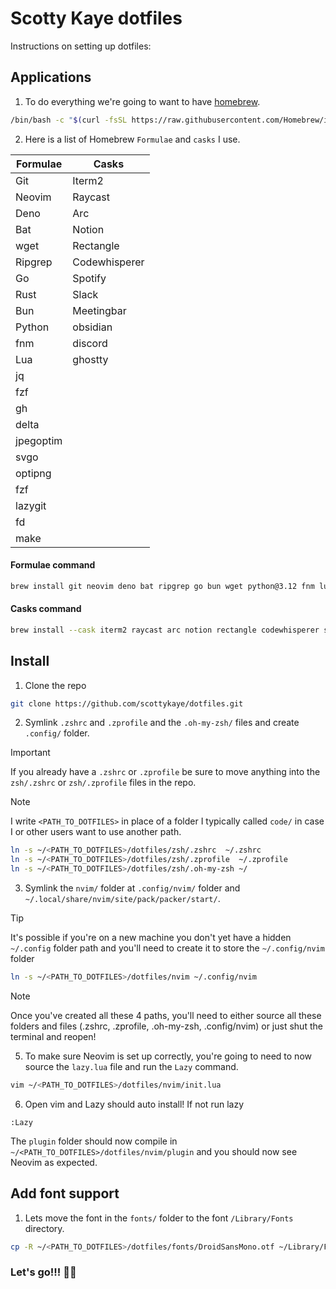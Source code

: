 # Scotty Kaye dotfiles

Instructions on setting up dotfiles:

## Applications

1. To do everything we're going to want to have [homebrew](https://brew.sh/).

```sh
/bin/bash -c "$(curl -fsSL https://raw.githubusercontent.com/Homebrew/install/HEAD/install.sh)"
```

2. Here is a list of Homebrew `Formulae` and `casks` I use.

| Formulae  | Casks         |
| --------- | ------------- |
| Git       | Iterm2        |
| Neovim    | Raycast       |
| Deno      | Arc           |
| Bat       | Notion        |
| wget      | Rectangle     |
| Ripgrep   | Codewhisperer |
| Go        | Spotify       |
| Rust      | Slack         |
| Bun       | Meetingbar    |
| Python    | obsidian      |
| fnm       | discord       |
| Lua       | ghostty       |
| jq        |               |
| fzf       |               |
| gh        |               |
| delta     |               |
| jpegoptim |               |
| svgo      |               |
| optipng   |               |
| fzf       |               |
| lazygit   |               |
| fd        |               |
| make      |               |

#### Formulae command

```sh
brew install git neovim deno bat ripgrep go bun wget python@3.12 fnm lua gh jq fzf oven-sh/bun/bun rust jpegoptim svgo optipng delta lazygit fd make
```

#### Casks command

```sh
brew install --cask iterm2 raycast arc notion rectangle codewhisperer spotify slack meetingbar obsidian discord ghostty
```

## Install

1. Clone the repo

```sh
git clone https://github.com/scottykaye/dotfiles.git
```

2. Symlink `.zshrc` and `.zprofile` and the `.oh-my-zsh/` files and create `.config/` folder.

> [!IMPORTANT]
> If you already have a `.zshrc` or `.zprofile` be sure to move anything into the `zsh/.zshrc` or `zsh/.zprofile` files in the repo.

> [!NOTE]
> I write `<PATH_TO_DOTFILES>` in place of a folder I typically called `code/` in case I or other users want to use another path.

```sh
ln -s ~/<PATH_TO_DOTFILES>/dotfiles/zsh/.zshrc  ~/.zshrc
ln -s ~/<PATH_TO_DOTFILES>/dotfiles/zsh/.zprofile  ~/.zprofile
ln -s ~/<PATH_TO_DOTFILES>/dotfiles/zsh/.oh-my-zsh ~/
```

3. Symlink the `nvim/` folder at `.config/nvim/` folder and `~/.local/share/nvim/site/pack/packer/start/`.

> [!TIP]
> It's possible if you're on a new machine you don't yet have a hidden `~/.config` folder path and you'll need to create it to store the `~/.config/nvim` folder

```sh
ln -s ~/<PATH_TO_DOTFILES>/dotfiles/nvim ~/.config/nvim
```

> [!NOTE]
> Once you've created all these 4 paths, you'll need to either source all these folders and files (.zshrc, .zprofile, .oh-my-zsh, .config/nvim) or just shut the terminal and reopen!

5. To make sure Neovim is set up correctly, you're going to need to now source the `lazy.lua` file and run the `Lazy` command.

```sh
vim ~/<PATH_TO_DOTFILES>/dotfiles/nvim/init.lua
```

6. Open vim and Lazy should auto install! If not run lazy

```vim
:Lazy
```

The `plugin` folder should now compile in `~/<PATH_TO_DOTFILES>/dotfiles/nvim/plugin` and you should now see Neovim as expected.

## Add font support

1. Lets move the font in the `fonts/` folder to the font `/Library/Fonts` directory.

```sh
cp -R ~/<PATH_TO_DOTFILES>/dotfiles/fonts/DroidSansMono.otf ~/Library/Fonts/DroidSansMono.otf
```

### Let's go!!! 😤😵
